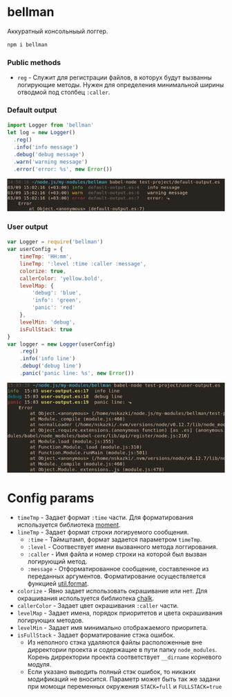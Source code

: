 # bellman

Аккуратный консольныый логгер.

```bash
npm i bellman
```

### Public methods
* `reg` - Служит для регистрации файлов, в которух будут вызванны логирующие методы. Нужен для определения минимальной ширины отводмой под столбец `:caller`.

### Default output
```js
import Logger from 'bellman'
let log = new Logger()
  .reg()
  .info('info message')
  .debug('debug message')
  .warn('warning message')
  .error('error: %s', new Error())
```
![Default output](/accompanying-files/default-output.png)

### User output
```js
var Logger = require('bellman')
var userConfig = {
    timeTmp: 'HH:mm',
    lineTmp: ':level :time :caller :message',
    colorize: true,
    callerColor: 'yellow.bold',
    levelMap: {
        'debug': 'blue',
        'info': 'green',
        'panic': 'red'
    },
    levelMin: 'debug',
    isFullStack: true
}
var logger = new Logger(userConfig)
    .reg()
    .info('info line')
    .debug('debug line')
    .panic('panic line: %s', new Error())
```
![User output](/accompanying-files/user-output.png)

# Config params
 * `timeTmp` - Задает формат `:time` части. Для форматирования используется библиотека [moment](https://github.com/moment/moment).
 * `lineTmp` - Задает формат строки логируемого сообщения.
    * `:time` - Таймштамп, формат задается параметром `timeTmp`.
    * `:level` - Соотвествует имени вызванного метода логгирования.
    * `:caller` - Имя файла и номер строки на которой был вызван логирующий метод.
    * `:message` - Отформатированное сообщение, составленное из переданных аргументов. Форматирование осуществляется функцией [util.format](https://nodejs.org/api/util.html#util_util_format_format).
 * `colorize` - Явно задает использовать окрашивание или нет. Для окрашивания используется библиотека [chalk](https://github.com/chalk/chalk).
 * `callerColor` - Задает цвет окрашивания `:caller` части.
 * `levelMap` - Задает имена, порядок приоритетов и цвета окрашивания логирующих методов.
 * `levelMin` - Задает имя минимально отображаемого приоритета.
 * `isFullStack` - Задает форматирование стэка ошибок. 
    * Из неполного стэка удаляются файлы расположенные вне дирректории проекта и содержащие в пути папку `node_modules`. Корень дирректории проекта соответствует `__dirname` корневого модуля.
    * Если указано выводить полный стэк ошибок, то никаких модификаций не вносится. Параметр может быть так же задани при момощи переменных окружения `STACK=full` и `FULLSTACK=true`
